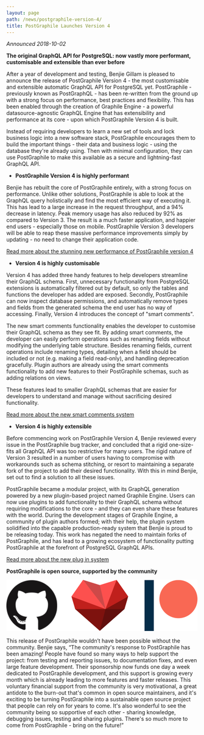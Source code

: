 ```yaml
---
layout: page
path: /news/postgraphile-version-4/
title: PostGraphile Launches Version 4
---
```


_Announced 2018-10-02_

**The original GraphQL API for PostgreSQL: now vastly more performant, customisable and extensible than ever before**

After a year of development and testing, Benjie Gillam is pleased to announce the release of PostGraphile Version 4 - the most customisable and extensible automatic GraphQL API for PostgreSQL yet. PostGraphile - previously known as PostGraphQL - has been re-written from the ground up with a strong focus on performance, best practices and flexibility. This has been enabled through the creation of Graphile Engine - a powerful datasource-agnostic GraphQL Engine that has extensibility and performance at its core - upon which PostGraphile Version 4 is built.

Instead of requiring developers to learn a new set of tools and lock business logic into a new software stack, PostGraphile encourages them to build the important things - their data and business logic - using the database they're already using. Then with minimal configuration, they can use PostGraphile to make this available as a secure and lightning-fast GraphQL API.

- **PostGraphile Version 4 is highly performant**

Benjie has rebuilt the core of PostGraphile entirely, with a strong focus on performance. Unlike other solutions, PostGraphile is able to look at the GraphQL query holistically and find the most efficient way of executing it. This has lead to a large increase in the request throughput, and a 94% decrease in latency. Peak memory usage has also reduced by 92% as compared to Version 3. The result is a much faster application, and happier end users - especially those on mobile. PostGraphile Version 3 developers will be able to reap these massive performance improvements simply by updating - no need to change their application code.

<div class="flex flex-row flex-wrap">
<div class='text-center col-xs-12 col-md-3 col-lg-5 postgraphile-graphs-requests-per-second'></div>
<div class='text-center col-xs-12 col-md-3 col-lg-5 postgraphile-graphs-average-latency-label'></div>
</div>

[Read more about the stunning new performance of PostGraphile version 4](/postgraphile/performance/)

- **Version 4 is highly customisable**

Version 4 has added three handy features to help developers streamline their GraphQL schema. First, unnecessary functionality from PostgreSQL extensions is automatically filtered out by default, so only the tables and functions the developer has added are exposed. Secondly, PostGraphile can now inspect database permissions, and automatically remove types and fields from the generated schema the end user has no way of accessing. Finally, Version 4 introduces the concept of "smart comments".

The new smart comments functionality enables the developer to customise their GraphQL schema as they see fit. By adding smart comments, the developer can easily perform operations such as renaming fields without modifying the underlying table structure. Besides renaming fields, current operations include renaming types, detailing when a field should be included or not (e.g. making a field read-only), and handling deprecation gracefully. Plugin authors are already using the smart comments functionality to add new features to their PostGraphile schemas, such as adding relations on views.

These features lead to smaller GraphQL schemas that are easier for developers to understand and manage without sacrificing desired functionality.

[Read more about the new smart comments system](/postgraphile/smart-comments/)

- **Version 4 is highly extensible**

Before commencing work on PostGraphile Version 4, Benjie reviewed every issue in the PostGraphile bug tracker, and concluded that a rigid one-size-fits all GraphQL API was too restrictive for many users. The rigid nature of Version 3 resulted in a number of users having to compromise with workarounds such as schema stitching, or resort to maintaining a separate fork of the project to add their desired functionality. With this in mind Benjie, set out to find a solution to all these issues.

PostGraphile became a modular project, with its GraphQL generation powered by a new plugin-based project named Graphile Engine. Users can now use plugins to add functionality to their GraphQL schema without requiring modifications to the core - and they can even share these features with the world. During the development stages of Graphile Engine, a community of plugin authors formed; with their help, the plugin system solidified into the capable production-ready system that Benjie is proud to be releasing today. This work has negated the need to maintain forks of PostGraphile, and has lead to a growing ecosystem of functionality putting PostGraphile at the forefront of PostgreSQL GraphQL APIs.

[Read more about the new plug in system](/postgraphile/extending/)

**PostGraphile is open source, supported by the community**

<div class="flex flex-wrap justify-around">
<img alt="PostGraphile thanks the community" src="/images/thanks.png" />
</div>

This release of PostGraphile wouldn’t have been possible without the community. Benjie says, “The community's response to PostGraphile has been amazing! People have found so many ways to help support the project: from testing and reporting issues, to documentation fixes, and even large feature development. Their sponsorship now funds one day a week dedicated to PostGraphile development, and this support is growing every month which is already leading to more features and faster releases. This voluntary financial support from the community is very motivational, a great antidote to the burn-out that's common in open source maintainers, and it's exciting to be turning PostGraphile into a sustainable open source project that people can rely on for years to come. It's also wonderful to see the community being so supportive of each other - sharing knowledge, debugging issues, testing and sharing plugins. There's so much more to come from PostGraphile - bring on the future!”
